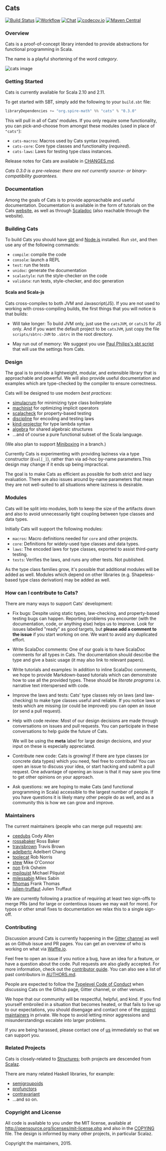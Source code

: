 ## Cats

[![Build Status](https://api.travis-ci.org/typelevel/cats.svg)](https://travis-ci.org/typelevel/cats)
[![Workflow](https://badge.waffle.io/typelevel/cats.svg?label=ready&title=Ready)](https://waffle.io/typelevel/cats)
[![Chat](https://badges.gitter.im/Join%20Chat.svg)](https://gitter.im/typelevel/cats)
[![codecov.io](http://codecov.io/github/typelevel/cats/coverage.svg?branch=master)](http://codecov.io/github/typelevel/cats?branch=master)
[![Maven Central](https://img.shields.io/maven-central/v/org.spire-math/cats_2.11.svg)](https://maven-badges.herokuapp.com/maven-central/org.spire-math/cats_2.11)

### Overview

Cats is a proof-of-concept library intended to provide abstractions
for functional programming in Scala.

The name is a playful shortening of the word *category*.

![cats image](http://plastic-idolatry.com/erik/cats2.png)

### Getting Started

Cats is currently available for Scala 2.10 and 2.11.

To get started with SBT, simply add the following to your `build.sbt`
file:

```scala
libraryDependencies += "org.spire-math" %% "cats" % "0.3.0"
```

This will pull in all of Cats' modules. If you only require some
functionality, you can pick-and-choose from amongst these modules
(used in place of `"cats"`):

 * `cats-macros`: Macros used by Cats syntax (*required*).
 * `cats-core`: Core type classes and functionality (*required*).
 * `cats-laws`: Laws for testing type class instances.

Release notes for Cats are available in [CHANGES.md](CHANGES.md).

*Cats 0.3.0 is a pre-release: there are not currently source- or
binary-compatibility guarantees.*

### Documentation
Among the goals of Cats is to provide approachable and useful documentation.
Documentation is available in the form of tutorials on the Cats
[website](http://typelevel.org/cats), as well as through
[Scaladoc](http://typelevel.org/cats/api/#package) (also reachable through
the website).

### Building Cats

To build Cats you should have
[sbt](http://www.scala-sbt.org/0.13/tutorial/Setup.html) and [Node.js](https://nodejs.org/)
 installed. Run `sbt`, and then use any of the following commands:

 * `compile`: compile the code
 * `console`: launch a REPL
 * `test`: run the tests
 * `unidoc`: generate the documentation
 * `scalastyle`: run the style-checker on the code
 * `validate`: run tests, style-checker, and doc generation

#### Scala and Scala-js

Cats cross-compiles to both JVM and Javascript(JS). If you are not used to
working with cross-compiling builds, the first things that you will notice is that
builds:

 * Will take longer: To build JVM only, just use the `catsJVM`, or `catsJS` for
   JS only. And if you want the default project to be `catsJVM`, just copy the
   file `scripts/sbtrc-JVM` to `.sbtrc` in the root directory.

 * May run out of memory: We suggest you use
   [Paul Philips's sbt script](https://github.com/paulp/sbt-extras) that will use the settings from Cats.

### Design

The goal is to provide a lightweight, modular, and extensible library
that is approachable and powerful. We will also provide useful
documentation and examples which are type-checked by the compiler to
ensure correctness.

Cats will be designed to use modern *best practices*:

 * [simulacrum](https://github.com/mpilquist/simulacrum) for minimizing type class boilerplate
 * [machinist](https://github.com/typelevel/machinist) for optimizing implicit operators
 * [scalacheck](http://scalacheck.org) for property-based testing
 * [discipline](https://github.com/typelevel/discipline) for encoding and testing laws
 * [kind-projector](https://github.com/non/kind-projector) for type lambda syntax
 * [algebra](https://github.com/non/algebra) for shared algebraic structures
 * ...and of course a pure functional subset of the Scala language.

(We also plan to support [Miniboxing](http://scala-miniboxing.org) in a branch.)

Currently Cats is experimenting with providing laziness via a type
constructor (`Eval[_]`), rather than via ad-hoc by-name
parameters.This design may change if it ends up being impractical.

The goal is to make Cats as efficient as possible for both strict and
lazy evaluation. There are also issues around by-name parameters that
mean they are not well-suited to all situations where laziness is
desirable.

### Modules

Cats will be split into modules, both to keep the size of the
artifacts down and also to avoid unnecessarily tight coupling between
type classes and data types.

Initially Cats will support the following modules:

 * `macros`: Macro definitions needed for `core` and other projects.
 * `core`: Definitions for widely-used type classes and data types.
 * `laws`: The encoded laws for type classes, exported to assist third-party testing.
 * `tests`: Verifies the laws, and runs any other tests. Not published.

As the type class families grow, it's possible that additional modules
will be added as well. Modules which depend on other libraries
(e.g. Shapeless-based type class derivation) may be added as well.

### How can I contribute to Cats?

There are many ways to support Cats' development:

 * Fix bugs: Despite using static types, law-checking, and
   property-based testing bugs can happen. Reporting problems you
   encounter (with the documentation, code, or anything else) helps us
   to improve. Look for issues labelled "ready" as good targets, but
   **please add a comment to the issue** if you start working on one.
   We want to avoid any duplicated effort.

 * Write ScalaDoc comments: One of our goals is to have ScalaDoc
   comments for all types in Cats. The documentation should describe
   the type and give a basic usage (it may also link to relevant
   papers).

 * Write tutorials and examples: In addition to inline ScalaDoc
   comments, we hope to provide Markdown-based tutorials which can
   demonstrate how to use all the provided types. These should be
   *literate programs* i.e. narrative text interspersed with code.

 * Improve the laws and tests: Cats' type classes rely on laws (and
   law-checking) to make type classes useful and reliable. If you
   notice laws or tests which are missing (or could be improved)
   you can open an issue (or send a pull request).

 * Help with code review: Most of our design decisions are made
   through conversations on issues and pull requests. You can
   participate in these conversations to help guide the future of
   Cats.

   We will be using the **meta** label for large design decisions, and
   your input on these is especially appreciated.

 * Contribute new code: Cats is growing! If there are type classes (or
   concrete data types) which you need, feel free to contribute! You
   can open an issue to discuss your idea, or start hacking and submit
   a pull request. One advantage of opening an issue is that it may
   save you time to get other opinions on your approach.

 * Ask questions: we are hoping to make Cats (and functional
   programming in Scala) accessible to the largest number of
   people. If you have questions it is likely many other people do as
   well, and as a community this is how we can grow and improve.

### Maintainers

The current maintainers (people who can merge pull requests) are:

 * [ceedubs](https://github.com/ceedubs) Cody Allen
 * [rossabaker](https://github.com/rossabaker) Ross Baker
 * [travisbrown](https://github.com/travisbrown) Travis Brown
 * [adelbertc](https://github.com/adelbertc) Adelbert Chang
 * [tpolecat](https://github.com/tpolecat) Rob Norris
 * [stew](https://github.com/stew) Mike O'Connor
 * [non](https://github.com/non) Erik Osheim
 * [mpilquist](https://github.com/mpilquist) Michael Pilquist
 * [milessabin](https://github.com/milessabin) Miles Sabin
 * [fthomas](https://github.com/fthomas) Frank Thomas
 * [julien-truffaut](https://github.com/julien-truffaut) Julien Truffaut

We are currently following a practice of requiring at least two
sign-offs to merge PRs (and for large or contentious issues we may
wait for more). For typos or other small fixes to documentation we
relax this to a single sign-off.

### Contributing

Discussion around Cats is currently happening in the
[Gitter channel](https://gitter.im/typelevel/cats) as well as on Github
issue and PR pages. You can get an overview of who is working on what
via [Waffle.io](https://waffle.io/typelevel/cats).

Feel free to open an issue if you notice a bug, have an idea for a
feature, or have a question about the code. Pull requests are also
gladly accepted. For more information, check out the
[contributor guide](CONTRIBUTING.md). You can also see a list of past
contributors in [AUTHORS.md](AUTHORS.md).

People are expected to follow the
[Typelevel Code of Conduct](http://typelevel.org/conduct.html) when
discussing Cats on the Github page, Gitter channel, or other
venues.

We hope that our community will be respectful, helpful, and kind. If
you find yourself embroiled in a situation that becomes heated, or
that fails to live up to our expectations, you should disengage and
contact one of the [project maintainers](#maintainers) in private. We
hope to avoid letting minor aggressions and misunderstandings escalate
into larger problems.

If you are being harassed, please contact one of [us](#maintainers)
immediately so that we can support you.

### Related Projects

Cats is closely-related to [Structures](https://github.com/mpilquist/Structures);
both projects are descended from [Scalaz](https://github.com/scalaz/scalaz).

There are many related Haskell libraries, for example:

 * [semigroupoids](https://hackage.haskell.org/package/semigroupoids)
 * [profunctors](https://github.com/ekmett/profunctors)
 * [contravariant](https://github.com/ekmett/contravariant)
 * ...and so on.

### Copyright and License

All code is available to you under the MIT license, available at
http://opensource.org/licenses/mit-license.php and also in the
[COPYING](COPYING) file. The design is informed by many other
projects, in particular Scalaz.

Copyright the maintainers, 2015.
